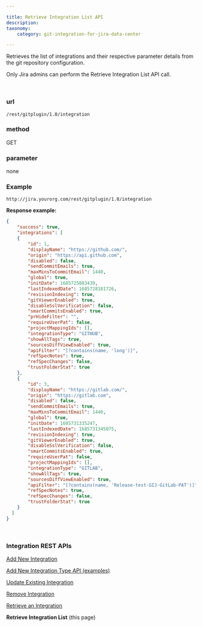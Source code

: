 ```yaml
---

title: Retrieve Integration List API
description:
taxonomy:
    category: git-integration-for-jira-data-center

---
```


Retrieves the list of integrations and their respective parameter details from the git repository configuration.

<div class="bbb-callout bbb--alert">
    <div class="irow">
    <div class="ilogobox">
        <span class="logoimg"></span>
    </div>
    <div class="imsgbox">
        Only Jira admins can perform the Retrieve Integration List API call.
    </div>
    </div>
</div>

&nbsp;

### url
`/rest/gitplugin/1.0/integration`

### method
GET

### parameter
none
### Example

`http://jira.yourorg.com/rest/gitplugin/1.0/integration`

**Response example:**

```json
{
    "success": true,
    "integrations": [
    {
        "id": 1,
        "displayName": "https://github.com/",
        "origin": "https://api.github.com",
        "disabled": false,
        "sendCommitEmails": true,
        "maxMinsToCommitEmail": 1440,
        "global": true,
        "initDate": 1685725083439,
        "lastIndexedDate": 1685728181726,
        "revisionIndexing": true,
        "gitViewerEnabled": true,
        "disableSslVerification": false,
        "smartCommitsEnabled": true,
        "prHideFilter": "",
        "requireUserPat": false,
        "projectMappingIds": [],
        "integrationType": "GITHUB",
        "showAllTags": true,
        "sourcesDiffViewEnabled": true,
        "apiFilter": "[?contains(name, 'long')]",
        "refSpecNotes": true,
        "refSpecChanges": false,
        "trustFolderStat": true
    },
    {
        "id": 3,
        "displayName": "https://gitlab.com/",
        "origin": "https://gitlab.com",
        "disabled": false,
        "sendCommitEmails": true,
        "maxMinsToCommitEmail": 1440,
        "global": true,
        "initDate": 1685731335247,
        "lastIndexedDate": 1685731345075,
        "revisionIndexing": true,
        "gitViewerEnabled": true,
        "disableSslVerification": false,
        "smartCommitsEnabled": true,
        "requireUserPat": false,
        "projectMappingIds": [],
        "integrationType": "GITLAB",
        "showAllTags": true,
        "sourcesDiffViewEnabled": true,
        "apiFilter": "[?contains(name, 'Release-test-GIJ-GitLab-PAT')]",
        "refSpecNotes": true,
        "refSpecChanges": false,
        "trustFolderStat": true
    }
  ]
}
```

&nbsp;

### Integration REST APIs

[Add New Integration](/git-integration-for-jira-data-center/add-new-integration-gij-self-managed)

[Add New Integration Type API (examples)](/git-integration-for-jira-data-center/add-new-integration-type-api-examples-gij-self-managed)

[Update Existing Integration](/git-integration-for-jira-data-center/update-existing-integration-gij-self-managed)

[Remove Integration](/git-integration-for-jira-data-center/remove-integration-gij-self-managed)

[Retrieve an Integration](/git-integration-for-jira-data-center/Retrieve-an-Integration-gij-self-managed)

**Retrieve Integration List** (this page)

